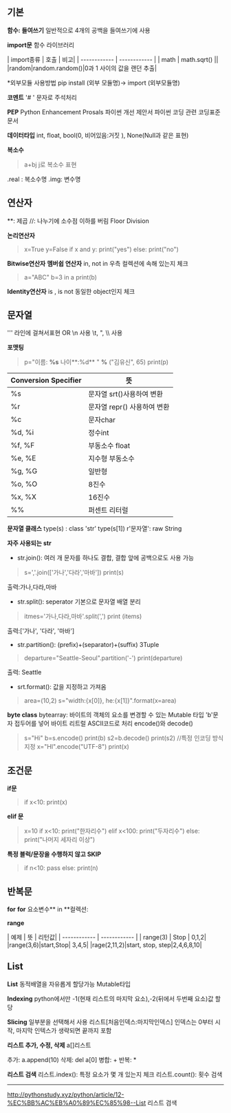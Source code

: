 기본
------------


**함수: 들여쓰기**
일반적으로 4개의 공백을 들여쓰기에 사용



 **import문**
 함수 라이브러리


| import종류  | 호출  | 비고|
| ------------ | ------------ |
| math  |  math.sqrt() ||
|random|random.random()|0과 1 사이의 값을 랜던 추출|

*외부모듈 사용방법 pip install (외부 모듈명)-> import (외부모듈명)

 **코멘트**
 '# ' 문자로 주석처리
 
 **PEP**
 Python Enhancement Prosals 
 파이썬 개선 제안서
 파이썬 코딩 관련 코딩표준문서
 
 
 **데이터타입**
 int, float, bool(0, 비어있음:거짓 ), None(Null과 같은 표현)
 
 **복소수** 
>  a+bj
j로 복소수 표현

 .real : 복소수명
 .img: 변수명
 
 

연산자
------------


 **: 제곱
 //: 나누기에 소수점 이하를 버림 Floor Division
 
 **논리연산자**
>  x=True
y=False
if x and y:
print("yes")
else:
print("no")

**Bitwise연산자**
**멤버쉽 연산자**
in, not in 우측 컬렉션에 속해 있는지 체크
> a="ABC"
b=3 in a
print(b)

**Identity연산자**
is , is not 동일한 object인지 체크


문자열
------------
''' 라인에 걸쳐서표현 OR \n 사용
\t, \", \\\\ 사용

**포맷팅**
> p="이름: **%s** 나이**:%d** " **%** ("김유신", 65)
print(p)




| Conversion Specifier  | 뜻 |
| ------------ | ------------ |
| %s  |  문자열 srt()사용하여 변환 |
|  %r |  문자열 repr() 사용하여 변환 |
|  %c | 문자char  |
|  %d, %i |  정수int |
|%f, %F   | 부동소수 float  |
|  %e, %E | 지수형 부동소수  |
|%g, %G|일반형|
|%o, %O|8진수|
|%x, %X|16진수|
|%%|퍼센트 리터럴|


**문자열 클래스**
type(s) : class 'str'
type(s[1]) 
r'문자열': raw String

**자주 사용되는 str**
- str.join(): 여러 개 문자를 하나도 결합, 결합 앞에 공백으로도 사용 가능
> s=','.join(['가나','다라','마바'])
print(s) 

출력:가나,다라,마바
- str.split(): seperator 기본으로 문자열 배열 분리
> itmes='가나,다라,마바'.split(',')
print (items)

출력:['가나', '다라', '마바']

- str.partition(): (prefix)+(separator)+(suffix) 3Tuple 
> departure="Seattle-Seoul".partition('-')
print(departure)

출력: Seattle

- srt.format(): 값을 지정하고 가져옴
> area=(10,2)
s="width:{x[0]}, he:{x[1]}".format(x=area)


**byte class**
bytearray: 바이트의 객체의 요소를 변경할 수 있는 Mutable 타입
'b'문자 접두어를 넣어 바이트 리트럴
ASCII코드로 처리
encode()와 decode()
>s="Hi"
b=s.encode()
print(b)
s2=b.decode()
print(s2)
//특정 인코딩 방식 지정
x="HI".encode("UTF-8")
print(x)

조건문
------------
**if문**
> if x<10:
print(x)

**elif 문**
>x=10
if x<10:
print("한자리수")
elif  x<100:
print("두자리수")
else:
print("나머지 세자리 이상")

**특정 블럭/문장을 수행하지 않고 SKIP**
> if n<10:
pass
else:
print(n)

반복문
------------
**for**
**for** 요소변수** in **컬렉션:

**range**

| 예제  | 뜻  | 리턴값|
| ------------ | ------------ |
|  range(3) | Stop  | 0,1,2|
|range(3,6)|start,Stop| 3,4,5|
|rage(2,11,2)|start, stop, step|2,4,6,8,10|

List
------------

**List**
동적배열을 자유롭게 할당가능
Mutable타입

**Indexing** 
python에서만 -1(현재 리스트의 마지막 요소),-2(뒤에서 두번째 요소)값 할당

**Slicing**
일부분을 선택해서 사용
리스트[처음인덱스:마지막인덱스]
인덱스는 0부터 시작, 마지막 인텍스가 생략되면 끝까지 포함

**리스트 추가, 수정, 삭제**
a[]리스트

추가: a.append(10)
삭제: del a[0]
병합: +
반복: *

**리스트 검색**
리스트.index(): 특정 요소가  몇 개 있는지 체크
리스트.count(): 횟수 검색


------------


http://pythonstudy.xyz/python/article/12-%EC%BB%AC%EB%A0%89%EC%85%98--List 리스트 검색
